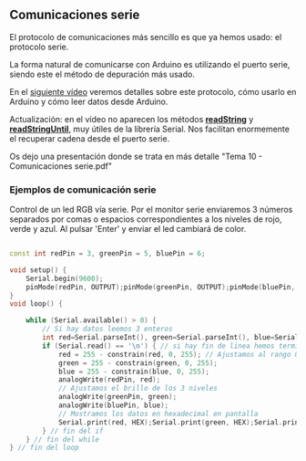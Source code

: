 ## Comunicaciones serie

El protocolo de comunicaciones más sencillo es que ya hemos usado: el protocolo serie.

La forma natural de comunicarse con Arduino es utilizando el puerto serie, siendo este el método de depuración más usado.

En el [siguiente vídeo](https://youtu.be/A6BH4cfqS4k) veremos detalles sobre este protocolo, cómo usarlo en Arduino y cómo leer datos desde Arduino.

Actualización: en el vídeo no aparecen los métodos [**readString**](https://www.arduino.cc/en/Reference.StreamReadString) y [**readStringUntil**](https://www.arduino.cc/en/Reference.StreamReadStringUntil), muy útiles de la librería Serial. Nos facilitan enormemente el recuperar cadena desde el puerto serie.

Os dejo una presentación donde se trata en más detalle "Tema 10 - Comunicaciones serie.pdf"

### Ejemplos de comunicación serie

Control de un led RGB vía serie. Por el monitor serie enviaremos 3 números separados por comas o espacios correspondientes a los niveles de rojo, verde y azul. Al pulsar 'Enter' y enviar el led cambiará de color.

```C++

const int redPin = 3, greenPin = 5, bluePin = 6;

void setup() {
    Serial.begin(9600);
    pinMode(redPin, OUTPUT);pinMode(greenPin, OUTPUT);pinMode(bluePin, OUTPUT); 
}
void loop() {

    while (Serial.available() > 0) {
        // Si hay datos leemos 3 enteros
        int red=Serial.parseInt(), green=Serial.parseInt(), blue=Serial.parseInt();
        if (Serial.read() == '\n') { // si hay fin de linea hemos terminado
            red = 255 - constrain(red, 0, 255); // Ajustamos al rango 0-255
            green = 255 - constrain(green, 0, 255);
            blue = 255 - constrain(blue, 0, 255);
            analogWrite(redPin, red);
            // Ajustamos el brillo de los 3 niveles
            analogWrite(greenPin, green);
            analogWrite(bluePin, blue);
            // Mostramos los datos en hexadecimal en pantalla
            Serial.print(red, HEX);Serial.print(green, HEX);Serial.println(blue, HEX);
        } // fin del if
    } // fin del while
} // fin del loop


```

